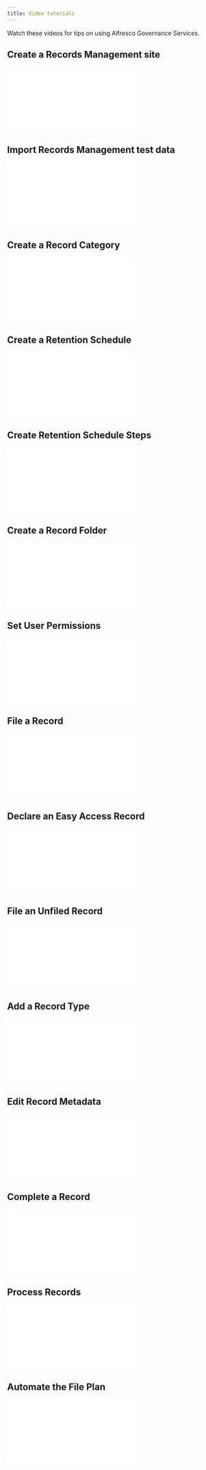 ```yaml
---
title: Video tutorials
---
```


Watch these videos for tips on using Alfresco Governance Services.

## Create a Records Management site

<iframe allowfullscreen="true" frameborder="0" src="//www.youtube.com/embed/CB3QIwIkpLQ?enablejsapi=1&amp;origin=https%3A%2F%2Fdocs.alfresco.com" data-gtm-yt-inspected-1322523_1185="true" id="220751740"></iframe>

## Import Records Management test data  

<iframe allowfullscreen="true" frameborder="0" src="//www.youtube.com/embed/PkG_aYiI-IQ?enablejsapi=1&amp;origin=https%3A%2F%2Fdocs.alfresco.com" data-gtm-yt-inspected-1322523_1185="true" id="195043488"></iframe>

## Create a Record Category  

<iframe allowfullscreen="true" frameborder="0" src="//www.youtube.com/embed/Q_Ypor_k1oQ?enablejsapi=1&amp;origin=https%3A%2F%2Fdocs.alfresco.com" data-gtm-yt-inspected-1322523_1185="true" id="839997505"></iframe>

## Create a Retention Schedule  

<iframe allowfullscreen="true" frameborder="0" src="//www.youtube.com/embed/ZG5b4kdizSA?enablejsapi=1&amp;origin=https%3A%2F%2Fdocs.alfresco.com" data-gtm-yt-inspected-1322523_1185="true" id="906931616"></iframe>

## Create Retention Schedule Steps  

<iframe allowfullscreen="true" frameborder="0" src="//www.youtube.com/embed/PhFefFDrvFk?enablejsapi=1&amp;origin=https%3A%2F%2Fdocs.alfresco.com" data-gtm-yt-inspected-1322523_1185="true" id="448617031"></iframe>

## Create a Record Folder  

<iframe allowfullscreen="true" frameborder="0" src="//www.youtube.com/embed/7-DIuHbUQ6g?enablejsapi=1&amp;origin=https%3A%2F%2Fdocs.alfresco.com" data-gtm-yt-inspected-1322523_1185="true" id="897042350"></iframe>

## Set User Permissions  

<iframe allowfullscreen="true" frameborder="0" src="//www.youtube.com/embed/jjn1FSqdtl4?enablejsapi=1&amp;origin=https%3A%2F%2Fdocs.alfresco.com" data-gtm-yt-inspected-1322523_1185="true" id="863540703"></iframe>

## File a Record  

<iframe allowfullscreen="true" frameborder="0" src="//www.youtube.com/embed/YfJBxc2lF5o?enablejsapi=1&amp;origin=https%3A%2F%2Fdocs.alfresco.com" data-gtm-yt-inspected-1322523_1185="true" id="780781476"></iframe>

## Declare an Easy Access Record  

<iframe allowfullscreen="true" frameborder="0" src="//www.youtube.com/embed/glGKvfv_zws?enablejsapi=1&amp;origin=https%3A%2F%2Fdocs.alfresco.com" data-gtm-yt-inspected-1322523_1185="true" id="867776303"></iframe>

## File an Unfiled Record  

<iframe allowfullscreen="true" frameborder="0" src="//www.youtube.com/embed/LXexwAlyXjI?enablejsapi=1&amp;origin=https%3A%2F%2Fdocs.alfresco.com" data-gtm-yt-inspected-1322523_1185="true" id="756716994"></iframe>

## Add a Record Type  

<iframe allowfullscreen="true" frameborder="0" src="//www.youtube.com/embed/vJR078QVINM?enablejsapi=1&amp;origin=https%3A%2F%2Fdocs.alfresco.com" data-gtm-yt-inspected-1322523_1185="true" id="756716995"></iframe>

## Edit Record Metadata  

<iframe allowfullscreen="true" frameborder="0" src="//www.youtube.com/embed/9fCoNMeLXCg?enablejsapi=1&amp;origin=https%3A%2F%2Fdocs.alfresco.com" data-gtm-yt-inspected-1322523_1185="true" id="756716996"></iframe>

## Complete a Record  

<iframe allowfullscreen="true" frameborder="0" src="//www.youtube.com/embed/B6MVNxOSllE?enablejsapi=1&amp;origin=https%3A%2F%2Fdocs.alfresco.com" data-gtm-yt-inspected-1322523_1185="true" id="756716997"></iframe>

## Process Records  

<iframe allowfullscreen="true" frameborder="0" src="//www.youtube.com/embed/UWE8Qmgo8Bo?enablejsapi=1&amp;origin=https%3A%2F%2Fdocs.alfresco.com" data-gtm-yt-inspected-1322523_1185="true" id="756716998"></iframe>

## Automate the File Plan  

<iframe allowfullscreen="true" frameborder="0" src="//www.youtube.com/embed/T7SRZGi2e8A?enablejsapi=1&amp;origin=https%3A%2F%2Fdocs.alfresco.com" data-gtm-yt-inspected-1322523_1185="true" id="756716999"></iframe>